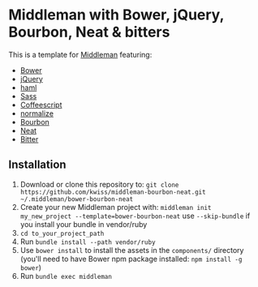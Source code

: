 # Middleman with Bower, jQuery, Bourbon, Neat & bitters

This is a template for [Middleman](http://middlemanapp.com) featuring:

* [Bower](http://bower.io/ "BOWER: A package manager for the web")
* [jQuery](http://jquery.com/ "jQuery")
* [haml](http://haml.info/ "Haml")
* [Sass](http://sass-lang.com "Sass: Syntactically Awesome Style Sheets")
* [Coffeescript](http://coffeescript.org/ "CoffeeScript")
* [normalize](https://github.com/necolas/normalize.css/ "normalize css")
* [Bourbon](http://bourbon.io "Bourbon - A Sass Mixin Library")
* [Neat](http://neat.bourbon.io "Bourbon Neat")
* [Bitter](http://bitters.bourbon.io "Scaffold styles, variables and structure for Bourbon projects")

## Installation

1. Download or clone this repository to:
  `git clone https://github.com/kwiss/middleman-bourbon-neat.git ~/.middleman/bower-bourbon-neat`
2. Create your new Middleman project with: `middleman init my_new_project --template=bower-bourbon-neat` use `--skip-bundle` if you install your bundle in vendor/ruby
3. `cd to_your_project_path`
4. Run `bundle install --path vendor/ruby`
5. Use `bower install` to install the assets in the `components/` directory (you'll need to have Bower npm package installed: `npm install -g bower`)
6. Run `bundle exec middleman`
